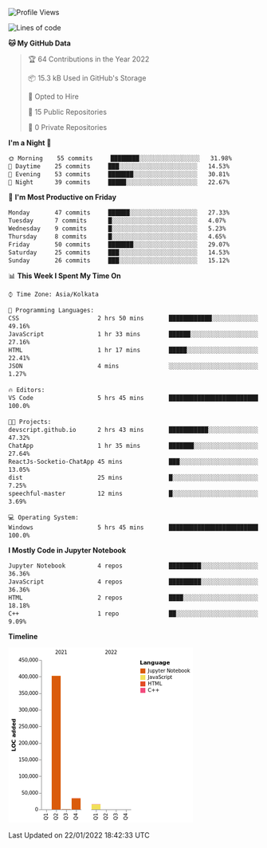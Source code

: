 <!--START_SECTION:waka-->
![Profile Views](http://img.shields.io/badge/Profile%20Views-0-blue)

![Lines of code](https://img.shields.io/badge/From%20Hello%20World%20I%27ve%20Written-453%20Thousand%20lines%20of%20code-blue)

**🐱 My GitHub Data** 

> 🏆 64 Contributions in the Year 2022
 > 
> 📦 15.3 kB Used in GitHub's Storage 
 > 
> 💼 Opted to Hire
 > 
> 📜 15 Public Repositories 
 > 
> 🔑 0 Private Repositories  
 > 
**I'm a Night 🦉** 

```text
🌞 Morning    55 commits     ████████░░░░░░░░░░░░░░░░░   31.98% 
🌆 Daytime    25 commits     ███░░░░░░░░░░░░░░░░░░░░░░   14.53% 
🌃 Evening    53 commits     ███████░░░░░░░░░░░░░░░░░░   30.81% 
🌙 Night      39 commits     █████░░░░░░░░░░░░░░░░░░░░   22.67%

```
📅 **I'm Most Productive on Friday** 

```text
Monday       47 commits     ██████░░░░░░░░░░░░░░░░░░░   27.33% 
Tuesday      7 commits      █░░░░░░░░░░░░░░░░░░░░░░░░   4.07% 
Wednesday    9 commits      █░░░░░░░░░░░░░░░░░░░░░░░░   5.23% 
Thursday     8 commits      █░░░░░░░░░░░░░░░░░░░░░░░░   4.65% 
Friday       50 commits     ███████░░░░░░░░░░░░░░░░░░   29.07% 
Saturday     25 commits     ███░░░░░░░░░░░░░░░░░░░░░░   14.53% 
Sunday       26 commits     ███░░░░░░░░░░░░░░░░░░░░░░   15.12%

```


📊 **This Week I Spent My Time On** 

```text
⌚︎ Time Zone: Asia/Kolkata

💬 Programming Languages: 
CSS                      2 hrs 50 mins       ████████████░░░░░░░░░░░░░   49.16% 
JavaScript               1 hr 33 mins        ██████░░░░░░░░░░░░░░░░░░░   27.16% 
HTML                     1 hr 17 mins        █████░░░░░░░░░░░░░░░░░░░░   22.41% 
JSON                     4 mins              ░░░░░░░░░░░░░░░░░░░░░░░░░   1.27%

🔥 Editors: 
VS Code                  5 hrs 45 mins       █████████████████████████   100.0%

🐱‍💻 Projects: 
devscript.github.io      2 hrs 43 mins       ███████████░░░░░░░░░░░░░░   47.32% 
ChatApp                  1 hr 35 mins        ███████░░░░░░░░░░░░░░░░░░   27.64% 
ReactJs-Socketio-ChatApp 45 mins             ███░░░░░░░░░░░░░░░░░░░░░░   13.05% 
dist                     25 mins             █░░░░░░░░░░░░░░░░░░░░░░░░   7.25% 
speechful-master         12 mins             █░░░░░░░░░░░░░░░░░░░░░░░░   3.69%

💻 Operating System: 
Windows                  5 hrs 45 mins       █████████████████████████   100.0%

```

**I Mostly Code in Jupyter Notebook** 

```text
Jupyter Notebook         4 repos             █████████░░░░░░░░░░░░░░░░   36.36% 
JavaScript               4 repos             █████████░░░░░░░░░░░░░░░░   36.36% 
HTML                     2 repos             ████░░░░░░░░░░░░░░░░░░░░░   18.18% 
C++                      1 repo              ██░░░░░░░░░░░░░░░░░░░░░░░   9.09%

```


**Timeline**

![Chart not found](https://raw.githubusercontent.com/ThejaswinS/ThejaswinS/main/charts/bar_graph.png) 


 Last Updated on 22/01/2022 18:42:33 UTC
<!--END_SECTION:waka-->





